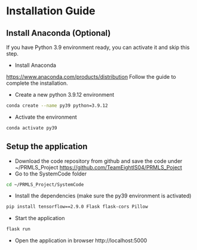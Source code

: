 # Installation Guide

## Install Anaconda (Optional)

If you have Python 3.9 environment ready, you can activate it and skip this step.

- Install Anaconda

https://www.anaconda.com/products/distribution
Follow the guide to complete the installation.

- Create a new python 3.9.12 environment

```bash
conda create --name py39 python=3.9.12
```

- Activate the environment

```bash
conda activate py39
```

## Setup the application

- Download the code repository from github and save the code under ~/PRMLS_Project https://github.com/TeamEightIS04/PRMLS_Poject
- Go to the SystemCode folder

```bash
cd ~/PRMLS_Project/SystemCode
```

- Install the dependencies (make sure the py39 environment is activated)

```bash
pip install tensorflow==2.9.0 Flask flask-cors Pillow
```

- Start the application

```bash
flask run
```

- Open the application in browser http://localhost:5000
